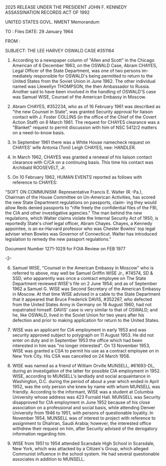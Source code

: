 2025 RELEASE UNDER THE PRESIDENT JOHN F. KENNEDY ASSASSINATION RECORDS ACT OF 1992

UNITED STATES GOVL. NMENT
Memorandum

TO : Files DATE: 29 January 1964

FROM :

SUBJECT: THE LEE HARVEY OSWALD CASE #351164

1. According to a newspaper column of "Allen and Scott" in the
Chicago American of 6 December 1963, on the OSWALD Case, Abram CHAYES,
Legal Officer of the State Department, was one of two persons im-
mediately responsible for OSWALD's being permitted to return to the
United States from the Soviet Union in June 1962. The other individual
named was Llewellyn THOMPSON, the then Ambassador to Russia. Another
said to have been involved in the handling of OSWALD'S case was Samuel
WISE, Counsel of the American Embassy in Moscow.

2. Abram CHAYES, #352234, who as of 16 February 1961 was described
as "the new Counsel in State", was granted Security approval for liaison
contact with J. Foster COLLINS (in the office of the Chief of the Covert
Action Staff) on 6 March 1961. The request for CHAYES clearance was a
"Blanket" request to permit discussion with him of NSC 5412/2 matters on
a need-to-know basis.

3. In September 1961 there was a White House namecheck request on
CHAYES' wife Antonia (Toni) Leigh CHAYES, nee: HANDLER.

4. In March 1962, CHAYES was granted a renewal of his liaison
contact clearance with C/CA on a continuing basis. This time his contact
was Archibald ROOSEVELT, Jr.

5. On 10 February 1962, HUMAN EVENTS reported as follows with
reference to CHAYES:

"SOFT ON COMMUNISM: Representative Francis E. Walter (R.-Pa.),
Chairman of the House Committee on Un-American Activities, has
scored the new State Department regulations on passports, claim-
ing they would allow Reds denied passports to "rifle freely the
confidential files of the FBI, the CIA and other investigative
agencies." The man behind the new regulations, which Walter
claims violate the Internal Security Act of 1950, is reportedly
State's chief legal officer, Abram Chayes. Chayes, a Kennedy
appointee, is an ex-Harvard professor who was Chester Bowles'
top legal adviser when Bowles was Governor of Connecticut.
Walter has introduced legislation to remedy the new passport
regulations."

Document Number 1271-1029
for FOIA Review on FEB 1977

-2-

6. Samuel WISE, "Counsel in the American Embassy in Moscow" who
is referred to above, may well be Samuel Griffin WISE Jr., #74574,
SD & SSD, who apparently was once a contract employee on
The State Department reviewed WISE's file on 2 June 1954; and as of
September 1962 a Samuel G. WISE was Second Secretary of the American
Embassy in Moscow. At that time WISE advised in a cable to the State
Department that it appeared that Bruce Frederick DAVIS, #352267, who
defected from the United States Army in Germany on 18 August 1960, had
not expatriated himself. DAVIS' case is very similar to that of
OSWALD; and he, like OSWALD, lived in the Soviet Union for two years
after his defection and prior to making application for return to the
United States.

7. WISE was an applicant for CIA employment in early 1953 and
was security approved subject to polygraph on 11 August 1953. He did
not enter on duty and in September 1953 the office which had been
interested in him was "no longer interested". On 13 November 1953,
WISE was granted a CSA to permit his use as a contract employee on
in New York City. His CSA was cancelled on 24 March 1958.

8. WISE was named as a friend of William Orville MUNSELL, #61693-DL,
during an investigation of the latter for possible CIA employment in 1952.
WISE, according to MUNSELL's landlady and social acquaintance in Washington,
D.C. during the period of about a year which ended in April 1952, was the
only person she knew by name with whom MUNSELL was friendly. According
to the informant, WISE was a student at Columbia University whose address
was 423 Furnald Hall. MUNSELL was Security disapproved for CIA employment
in June 1952 because of his close association on a professional and social
basis, while attending Denver University from 1946 to 1951, with persons
of questionable loyality. In November 1954, MUNSELL was of interest to
project with reference to assignment to Dhahran, Saudi Arabia;
however, the interested office withdrew their request on him, after
Security advised of the derogatory information regarding him.

9. WISE from 1951 to 1954 attended Scarsdale High School in Scarsdale,
New York, which was attacked by a Citizen's Group, which alleged Communist
influence in the school system. He had several questionable associates in
addition to MUNSELL.
